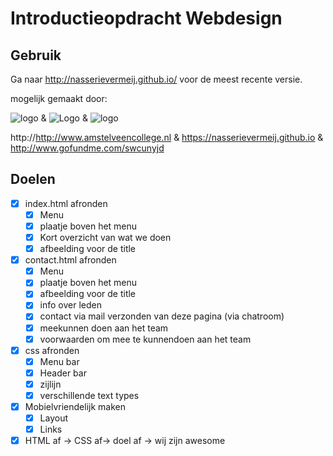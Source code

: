 # Introductieopdracht Webdesign

## Gebruik
Ga naar http://nasserievermeij.github.io/ voor de meest recente versie.

mogelijk gemaakt door:

![logo](https://leerlingen.amstelveencollege.nl/data/wcf/WP2/images/logo.gif) & ![Logo](http://nasserievermeij.github.io/images/NV_Logo.png) & ![logo](https://2dbdd5116ffa30a49aa8-c03f075f8191fb4e60e74b907071aee8.ssl.cf1.rackcdn.com/7311591_1449004212.05.jpg)

http://http://www.amstelveencollege.nl & https://nasserievermeij.github.io & http://www.gofundme.com/swcunyjd

## Doelen
* [x] index.html afronden
  * [x] Menu
  * [x] plaatje boven het menu
  * [x] Kort overzicht van wat we doen
  * [x] afbeelding voor de title
* [x] contact.html afronden
  * [x] Menu
  * [x] plaatje boven het menu
  * [x] afbeelding voor de title
  * [x] info over leden
  * [x] contact via mail verzonden van deze pagina (via chatroom)
  * [x] meekunnen doen aan het team
  * [x] voorwaarden om mee te kunnendoen aan het team
* [x] css afronden
  * [x] Menu bar
  * [x] Header bar
  * [x] zijlijn
  * [x] verschillende text types
* [x] Mobielvriendelijk maken
  * [x] Layout
  * [x] Links
* [x] HTML af -> CSS af-> doel af -> wij zijn awesome
